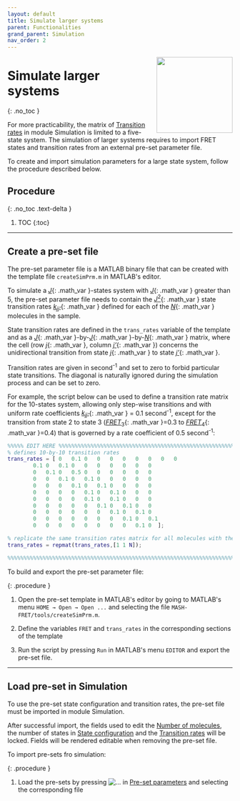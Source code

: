 ```yaml
---
layout: default
title: Simulate larger systems
parent: Functionalities
grand_parent: Simulation
nav_order: 2
---
```


<img src="../../assets/images/logos/logo-simulation_400px.png" width="170" style="float:right; margin-left: 15px;"/>

# Simulate larger systems
{: .no_toc }

For more practicability, the matrix of
[Transition rates](../components/panel-molecules.html#transition-rates) in module Simulation is limited to a five-state system.
The simulation of larger systems requires to import FRET states and transition rates from an external pre-set parameter file.

To create and import simulation parameters for a large state system, follow the procedure described below.

## Procedure
{: .no_toc .text-delta }

1. TOC
{:toc}


---

## Create a pre-set file

The pre-set parameter file is a MATLAB binary file that can be created with the template file
`createSimPrm.m` in MATLAB's editor.

To simulate a 
[*J*](){: .math_var }-states system with 
[*J*](){: .math_var } greater than 5, the pre-set parameter file needs to contain the 
[*J*<sup>2</sup>](){: .math_var } state transition rates 
[*k*<sub>*jj'*</sub>](){: .math_var } defined for each of the 
[*N*](){: .math_var } molecules in the sample.

State transition rates are defined in the `trans_rates` variable of the template and as a 
[*J*](){: .math_var }-by-[*J*](){: .math_var }-by-[*N*](){: .math_var } matrix, where the cell (row 
[*j*](){: .math_var }, column [*j’*](){: .math_var }) concerns the unidirectional transition from state 
[*j*](){: .math_var } to state 
[*j’*](){: .math_var }.

Transition rates are given in second<sup>-1</sup> and set to zero to forbid particular state transitions.
The diagonal is naturally ignored during the simulation process and can be set to zero.

For example, the script below can be used to define a transition rate matrix for the 10-states system, allowing only step-wise transitions and with uniform rate coefficients 
[*k*<sub>*jj'*</sub>](){: .math_var } = 0.1 second<sup>-1</sup>, except for the transition from state 2 to state 3 
([*FRET*<sub>3</sub>](){: .math_var }=0.3 to [*FRET*<sub>4</sub>](){: .math_var }=0.4) that is governed by a rate coefficient of 0.5 second<sup>-1</sup>:

```matlab
%%%%% EDIT HERE %%%%%%%%%%%%%%%%%%%%%%%%%%%%%%%%%%%%%%%%%%%%%%%%%%%%%%%%%%%
% defines 10-by-10 transition rates
trans_rates = [ 0   0.1 0   0   0   0   0   0   0   0
		0.1 0   0.1 0   0   0   0   0   0   0
		0   0.1 0   0.5 0   0   0   0   0   0
		0   0   0.1 0   0.1 0   0   0   0   0
		0   0   0   0.1 0   0.1 0   0   0   0
		0   0   0   0   0.1 0   0.1 0   0   0
		0   0   0   0   0.1 0   0.1 0   0   0
		0   0   0   0   0   0.1 0   0.1 0   0
		0   0   0   0   0   0   0.1 0   0.1 0
		0   0   0   0   0   0   0   0.1 0   0.1
		0   0   0   0   0   0   0   0   0.1 0  ];

% replicate the same transition rates matrix for all molecules with the repmat function
trans_rates = repmat(trans_rates,[1 1 N]);

%%%%%%%%%%%%%%%%%%%%%%%%%%%%%%%%%%%%%%%%%%%%%%%%%%%%%%%%%%%%%%%%%%%%%%%%%%%
```

To build and export the pre-set parameter file:

{: .procedure }
1. Open the pre-set template in MATLAB's editor by going to MATLAB's menu `HOME → Open → Open ...` and selecting the file `MASH-FRET/tools/createSimPrm.m`.  
      
1. Define the variables `FRET` and `trans_rates` in the corresponding sections of the template  
     
1. Run the script by pressing `Run` in MATLAB's menu `EDITOR` and export the pre-set file.


---

## Load pre-set in Simulation

To use the pre-set state configuration and transition rates, the pre-set file must be imported in module Simulation.

After successful import, the fields used to edit the 
[Number of molecules](../components/panel-molecules.html#number-of-molecules), the number of states in 
[State configuration](../components/panel-molecules.html#state-configuration) and the 
[Transition rates](../components/panel-molecules.html#transition-rates) will be locked.
Fields will be rendered editable when removing the pre-set file.

To import pre-sets fro simulation:

{: .procedure }
1. Load the pre-sets by pressing 
![...](../../assets/images/gui/sim-but-3p.png "...") in 
[Pre-set parameters](../components/panel-molecules.html#pre-set-parameters) and selecting the corresponding file

